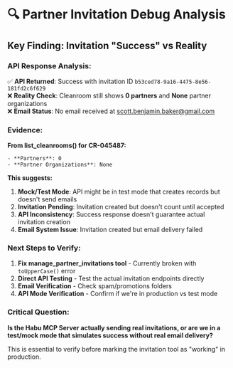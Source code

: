 # 🔍 Partner Invitation Debug Analysis

## **Key Finding: Invitation "Success" vs Reality**

### **API Response Analysis:**
✅ **API Returned**: Success with invitation ID `b53ced78-9a16-4475-8e56-181fd2c6f629`  
❌ **Reality Check**: Cleanroom still shows **0 partners** and **None** partner organizations  
❌ **Email Status**: No email received at scott.benjamin.baker@gmail.com  

### **Evidence:**
**From list_cleanrooms() for CR-045487:**
```
- **Partners**: 0
- **Partner Organizations**: None
```

**This suggests:**
1. **Mock/Test Mode**: API might be in test mode that creates records but doesn't send emails
2. **Invitation Pending**: Invitation created but doesn't count until accepted
3. **API Inconsistency**: Success response doesn't guarantee actual invitation creation
4. **Email System Issue**: Invitation created but email delivery failed

### **Next Steps to Verify:**
1. **Fix manage_partner_invitations tool** - Currently broken with `toUpperCase()` error
2. **Direct API Testing** - Test the actual invitation endpoints directly
3. **Email Verification** - Check spam/promotions folders
4. **API Mode Verification** - Confirm if we're in production vs test mode

### **Critical Question:**
**Is the Habu MCP Server actually sending real invitations, or are we in a test/mock mode that simulates success without real email delivery?**

This is essential to verify before marking the invitation tool as "working" in production.